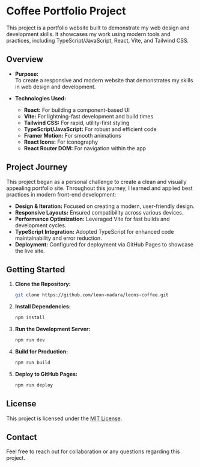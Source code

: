 # Coffee Portfolio Project

This project is a portfolio website built to demonstrate my web design and development skills. It showcases my work using modern tools and practices, including TypeScript/JavaScript, React, Vite, and Tailwind CSS.

## Overview

- **Purpose:**  
  To create a responsive and modern website that demonstrates my skills in web design and development.

- **Technologies Used:**  
  - **React:** For building a component-based UI  
  - **Vite:** For lightning-fast development and build times  
  - **Tailwind CSS:** For rapid, utility-first styling  
  - **TypeScript/JavaScript:** For robust and efficient code  
  - **Framer Motion:** For smooth animations  
  - **React Icons:** For iconography  
  - **React Router DOM:** For navigation within the app

## Project Journey

This project began as a personal challenge to create a clean and visually appealing portfolio site. Throughout this journey, I learned and applied best practices in modern front-end development:

- **Design & Iteration:** Focused on creating a modern, user-friendly design.
- **Responsive Layouts:** Ensured compatibility across various devices.
- **Performance Optimization:** Leveraged Vite for fast builds and development cycles.
- **TypeScript Integration:** Adopted TypeScript for enhanced code maintainability and error reduction.
- **Deployment:** Configured for deployment via GitHub Pages to showcase the live site.

## Getting Started

1. **Clone the Repository:**
   ```bash
   git clone https://github.com/leon-madara/leons-coffee.git
   ```
2. **Install Dependencies:**
   ```bash
   npm install
   ```
3. **Run the Development Server:**
   ```bash
   npm run dev
   ```
4. **Build for Production:**
   ```bash
   npm run build
   ```
5. **Deploy to GitHub Pages:**
   ```bash
   npm run deploy
   ```

## License

This project is licensed under the [MIT License](LICENSE).

## Contact

Feel free to reach out for collaboration or any questions regarding this project.
